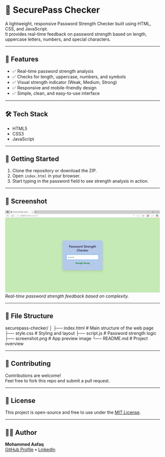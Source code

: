 # 🔐 SecurePass Checker

A lightweight, responsive Password Strength Checker built using HTML, CSS, and JavaScript.  
It provides real-time feedback on password strength based on length, uppercase letters, numbers, and special characters.

---

## 📌 Features

- ✅ Real-time password strength analysis
- ✅ Checks for length, uppercase, numbers, and symbols
- ✅ Visual strength indicator (Weak, Medium, Strong)
- ✅ Responsive and mobile-friendly design
- ✅ Simple, clean, and easy-to-use interface

---

## 🛠️ Tech Stack

- HTML5  
- CSS3  
- JavaScript

---

## 🚀 Getting Started

1. Clone the repository or download the ZIP.
2. Open `index.html` in your browser.
3. Start typing in the password field to see strength analysis in action.

---

## 📸 Screenshot

![SecurePass Checker Screenshot](screenshot.png)  
*Real-time password strength feedback based on complexity.*

---

## 📁 File Structure

securepass-checker/
│
├── index.html # Main structure of the web page
├── style.css # Styling and layout
├── script.js # Password strength logic
├── screenshot.png # App preview image
└── README.md # Project overview


---

## 🤝 Contributing

Contributions are welcome!  
Feel free to fork this repo and submit a pull request.

---

## 📄 License

This project is open-source and free to use under the [MIT License](LICENSE).

---

## 🙋‍♂️ Author

**Mohammed Aafaq**  
[GitHub Profile](https://github.com/mohammedaafaq) • [LinkedIn](https://www.linkedin.com/in/mohammed-aafaq-dev/)

